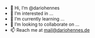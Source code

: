 - 👋 Hi, I’m @dariohennes
- 👀 I’m interested in ...
- 🌱 I’m currently learning ...
- 💞️ I’m looking to collaborate on ...
- 📫 Reach me at mail@dariohennes.de 
